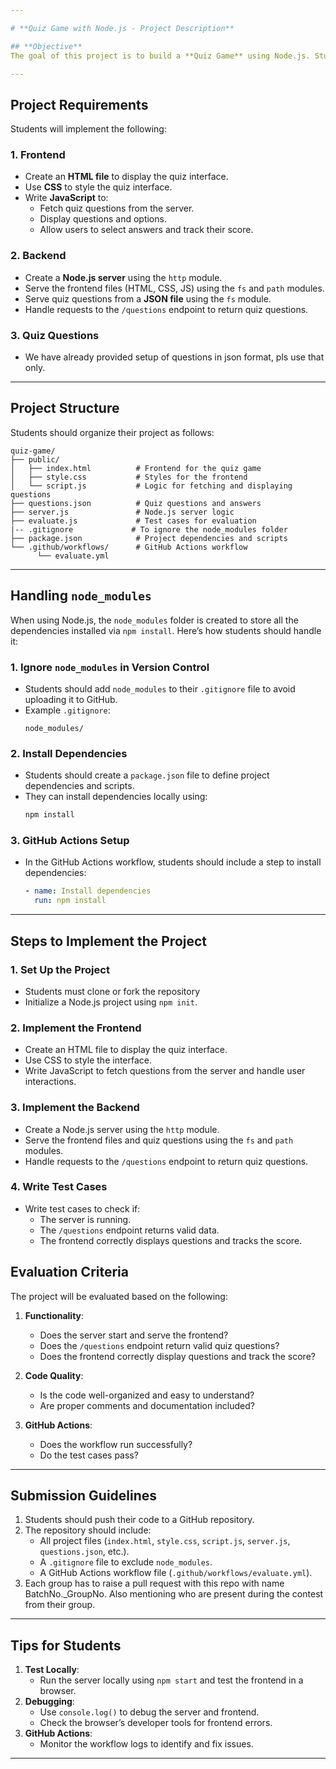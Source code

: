 ```yaml
---

# **Quiz Game with Node.js - Project Description**

## **Objective**
The goal of this project is to build a **Quiz Game** using Node.js. Students will create a server-side application that serves quiz questions from a file and allows users to answer them via a frontend interface. The project will test their understanding of Node.js modules like `http`, `fs`, and `path`, as well as their ability to create a simple web server and serve static files.

---
```


## **Project Requirements**
Students will implement the following:

### **1. Frontend**
- Create an **HTML file** to display the quiz interface.
- Use **CSS** to style the quiz interface.
- Write **JavaScript** to:
  - Fetch quiz questions from the server.
  - Display questions and options.
  - Allow users to select answers and track their score.

### **2. Backend**
- Create a **Node.js server** using the `http` module.
- Serve the frontend files (HTML, CSS, JS) using the `fs` and `path` modules.
- Serve quiz questions from a **JSON file** using the `fs` module.
- Handle requests to the `/questions` endpoint to return quiz questions.

### **3. Quiz Questions**
- We have already provided setup of questions in json format, pls use that only.
---

## **Project Structure**
Students should organize their project as follows:

```
quiz-game/
├── public/
│   ├── index.html          # Frontend for the quiz game
│   ├── style.css           # Styles for the frontend
│   └── script.js           # Logic for fetching and displaying questions
├── questions.json          # Quiz questions and answers
├── server.js               # Node.js server logic
├── evaluate.js             # Test cases for evaluation
|-- .gitignore             # To ignore the node_modules folder
├── package.json            # Project dependencies and scripts
└── .github/workflows/      # GitHub Actions workflow
      └── evaluate.yml
```

---

## **Handling `node_modules`**
When using Node.js, the `node_modules` folder is created to store all the dependencies installed via `npm install`. Here’s how students should handle it:

### **1. Ignore `node_modules` in Version Control**
- Students should add `node_modules` to their `.gitignore` file to avoid uploading it to GitHub.
- Example `.gitignore`:
  ```
  node_modules/
  ```

### **2. Install Dependencies**
- Students should create a `package.json` file to define project dependencies and scripts.
- They can install dependencies locally using:
  ```bash
  npm install
  ```

### **3. GitHub Actions Setup**
- In the GitHub Actions workflow, students should include a step to install dependencies:
  ```yaml
  - name: Install dependencies
    run: npm install
  ```

---

## **Steps to Implement the Project**

### **1. Set Up the Project**
- Students must clone or fork the repository
- Initialize a Node.js project using `npm init`.

### **2. Implement the Frontend**
- Create an HTML file to display the quiz interface.
- Use CSS to style the interface.
- Write JavaScript to fetch questions from the server and handle user interactions.

### **3. Implement the Backend**
- Create a Node.js server using the `http` module.
- Serve the frontend files and quiz questions using the `fs` and `path` modules.
- Handle requests to the `/questions` endpoint to return quiz questions.

### **4. Write Test Cases**
- Write test cases to check if:
  - The server is running.
  - The `/questions` endpoint returns valid data.
  - The frontend correctly displays questions and tracks the score.

## **Evaluation Criteria**
The project will be evaluated based on the following:

1. **Functionality**:
   - Does the server start and serve the frontend?
   - Does the `/questions` endpoint return valid quiz questions?
   - Does the frontend correctly display questions and track the score?

2. **Code Quality**:
   - Is the code well-organized and easy to understand?
   - Are proper comments and documentation included?

3. **GitHub Actions**:
   - Does the workflow run successfully?
   - Do the test cases pass?

---

## **Submission Guidelines**
1. Students should push their code to a GitHub repository.
2. The repository should include:
   - All project files (`index.html`, `style.css`, `script.js`, `server.js`, `questions.json`, etc.).
   - A `.gitignore` file to exclude `node_modules`.
   - A GitHub Actions workflow file (`.github/workflows/evaluate.yml`).
3. Each group has to raise a pull request with this repo with name BatchNo._GroupNo. Also mentioning who are present during the contest from their group.

---

## **Tips for Students**
1. **Test Locally**:
   - Run the server locally using `npm start` and test the frontend in a browser.
2. **Debugging**:
   - Use `console.log()` to debug the server and frontend.
   - Check the browser’s developer tools for frontend errors.
3. **GitHub Actions**:
   - Monitor the workflow logs to identify and fix issues.

---
